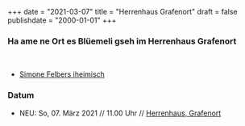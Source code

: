 ﻿
﻿+++
date = "2021-03-07"
title = "Herrenhaus Grafenort"
draft = false
publishdate = "2000-01-01"
+++

### Ha ame ne Ort es Blüemeli gseh im Herrenhaus Grafenort

<br>

* [Simone Felbers iheimisch](https://simonefelbersiheimisch.ch/)


### Datum

* NEU: So, 07. März 2021 // 11.00 Uhr // [Herrenhaus, Grafenort](https://grafenort.ch/veranstaltungen/)